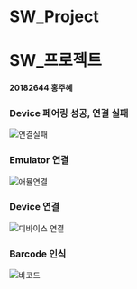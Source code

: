 # SW_Project
# SW_프로젝트




#### 20182644 홍주혜

### Device 페어링 성공, 연결 실패 


![연결실패](https://user-images.githubusercontent.com/94774284/211575038-7c1a32d1-03f2-45df-842b-2a1def3cf2ce.png)


### Emulator 연결

![애뮬연결](https://user-images.githubusercontent.com/94774284/212933528-b0fed317-9829-43ab-acfd-eff17a2a18c2.PNG)


### Device 연결

![디바이스 연결](https://user-images.githubusercontent.com/94774284/212933554-3ef3c98e-0d70-48f7-925a-e3b0565e8b4b.PNG)


### Barcode 인식

![바코드](https://user-images.githubusercontent.com/94774284/212933571-3b172be1-1892-4f4c-9604-6683cd0f8061.jpg)
